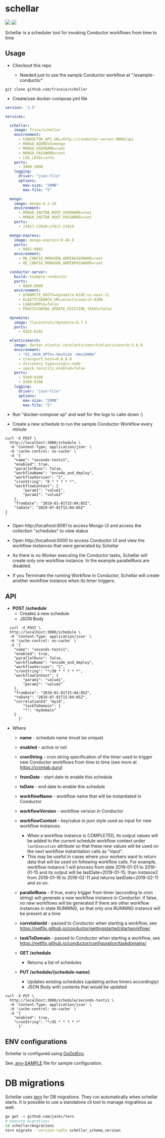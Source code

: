 # schellar

[<img src="https://img.shields.io/docker/pulls/frinx/schellar"/>](https://hub.docker.com/r/frinx/schellar)
[<img src="https://img.shields.io/docker/automated/frinx/schellar"/>](https://hub.docker.com/r/frinx/schellar)

Schellar is a scheduler tool for invoking Conductor workflows from time to time

## Usage

* Checkout this repo

  * Needed just to use the sample Conductor workflow at "/example-conductor"

```
git clone github.com/frinxio/schellar

```

* Create/use docker-compose.yml file

```yml
version: '3.5'

services:

  schellar:
    image: frinx/schellar
    environment:
      - CONDUCTOR_API_URL=http://conductor-server:8080/api
      - MONGO_ADDRESS=mongo
      - MONGO_USERNAME=root
      - MONGO_PASSWORD=root
      - LOG_LEVEL=info
    ports:
      - 3000:3000
    logging:
      driver: "json-file"
      options:
        max-size: "20MB"
        max-file: "5"

  mongo:
    image: mongo:4.1.10
    environment:
      - MONGO_INITDB_ROOT_USERNAME=root
      - MONGO_INITDB_ROOT_PASSWORD=root
    ports:
      - 27017-27019:27017-27019

  mongo-express:
    image: mongo-express:0.49.0
    ports:
      - 8081:8081
    environment:
      - ME_CONFIG_MONGODB_ADMINUSERNAME=root
      - ME_CONFIG_MONGODB_ADMINPASSWORD=root

  conductor-server:
    build: example-conductor
    ports:
      - 8080:8080
    environment:
      - DYNOMITE_HOSTS=dynomite:8102:us-east-1c
      - ELASTICSEARCH_URL=elasticsearch:9300
      - LOADSAMPLE=false
      - PROVISIONING_UPDATE_EXISTING_TASKS=false

  dynomite:
    image: flaviostutz/dynomite:0.7.5
    ports:
      - 8102:8102

  elasticsearch:
    image: docker.elastic.co/elasticsearch/elasticsearch:5.6.8
    environment:
      - "ES_JAVA_OPTS=-Xms512m -Xmx1000m"
      - transport.host=0.0.0.0
      - discovery.type=single-node
      - xpack.security.enabled=false
    ports:
      - 9200:9200
      - 9300:9300
    logging:
      driver: "json-file"
      options:
        max-size: "20MB"
        max-file: "5"

```

* Run "docker-compose up" and wait for the logs to calm down :)

* Create a new schedule to run the sample Conductor Workflow every minute

```
curl -X POST \
  http://localhost:3000/schedule \
  -H 'Content-Type: application/json' \
  -H 'cache-control: no-cache' \
  -d '{
	"name": "seconds-tests1",
	"enabled": true,
	"parallelRuns": false,
	"workflowName": "encode_and_deploy",
	"workflowVersion": "1",
	"cronString": "0 * * ? * *",
	"workflowContext": {
		"param1": "value1",
		"param2": "value2"
	},
	"fromDate": "2019-01-01T15:04:05Z",
	"toDate": "2029-07-01T15:04:05Z"
}
'
```

* Open http://localhost:8081 to access Mongo UI and access the collection "schedules" to view status

* Open http://localhost:5000 to access Conductor UI and view the workflow instances that were generated by Schellar

* As there is no Worker executing the Conductor tasks, Schellar will create only one workflow instance. In the example parallelRuns are disabled.

* If you Terminate the running Workflow in Conductor, Schellar will create another workflow instance when its timer triggers.

## API

  * **POST /schedule**
    * Creates a new schedule
    * JSON Body

```shell
  curl -X POST \
  http://localhost:3000/schedule \
  -H 'Content-Type: application/json' \
  -H 'cache-control: no-cache' \
  -d '{
	"name": "seconds-tests1",
	"enabled": true,
	"parallelRuns": false,
	"workflowName": "encode_and_deploy",
	"workflowVersion": "1",
	"cronString": "*/30 * * ? * *",
	"workflowContext": {
		"param1": "value1",
		"param2": "value2"
	},
	"fromDate": "2019-01-01T15:04:05Z",
	"toDate": "2019-07-01T15:04:05Z",
	"correlationId" "myid",
        "taskToDomain": {
		"*": "mydomain"
	}
      }'
```
* Where
  * **name** - schedule name (must be unique)
  * **enabled** - active or not
  * **cronString** - cron string specification of the timer used to trigger new Conductor workflows from time to time (see more at https://crontab.guru)
  * **fromDate** - start date to enable this schedule
  * **toDate** - end date to enable this schedule
  * **workflowName** - workflow name that will be instantiated in Conductor
  * **workflowVersion** - workflow version in Conductor
  * **workflowContext** - key/value in json style used as input for new workflow instances.
    * When a workflow instance is COMPLETED, its output values will be added to the current schedule workflow context under `lastExecution` attribute so that these new values will be used on the next workflow instantiation calls as "input".
    * This may be useful in cases where your workers want to return data that will be used on following workflow calls. For example, workflow instance 1 will process from date 2019-01-01 to 2019-01-15 and its output will be lastDate=2019-01-15; than instance2 from 2019-01-16 to 2019-02-11 and returns lastDate=2019-02-11 and so on.
  * **parallelRuns** - if true, every trigger from timer (according to cron string) will generate a new workflow instance in Conductor. if false, no new workflows will be generated if there are other workflow instances in state RUNNING, so that only one RUNNING instance will be present at a time
  * **correlationId** - passed to Conductor when starting a workflow, see https://netflix.github.io/conductor/gettingstarted/startworkflow/
  * **taskToDomain** - passed to Conductor when starting a workflow, see https://netflix.github.io/conductor/configuration/taskdomains/

  * **GET /schedule**
    * Returns a list of schedules

  * **PUT /schedule/{schedule-name}**
    * Updates existing schedules (updating active timers accordingly)
    * JSON Body with contents that would be updated

```shell
curl -X PUT \
  http://localhost:3000/schedule/seconds-tests1 \
  -H 'Content-Type: application/json' \
  -H 'cache-control: no-cache' \
  -d '{
	"enabled": true,
	"cronString": "*/45 * * ? * *"
      }'
```

## ENV configurations
Schellar is configured using [GoDotEnv](https://github.com/joho/godotenv).

See [.env-SAMPLE](schellar/.env-SAMPLE) file for sample configuration.

# DB migrations

Schellar uses [tern](https://github.com/jackc/tern) for DB migrations.
They run automatically when schellar starts. It is possible to use a
standalone cli tool to manage migratinos as well:
```sh
go get -u github.com/jackc/tern
# execute migrations
cd schellar/migrations
tern migrate --version-table schellar_schema_version
```
